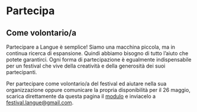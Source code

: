 <h1 class="main-title">Partecipa</h1>

<h2 id="come-volontario-a">Come volontario/a</h2>

Partecipare a Langue è semplice!
Siamo una macchina piccola, ma in continua ricerca di espansione. Quindi abbiamo bisogno di tutto l’aiuto che potete garantirci. Ogni forma di partecipazione è egualmente indispensabile per un festival che vive della creatività e della generosità dei suoi partecipanti.

Per partecipare come volontario/a del festival ed aiutare nella sua organizzazione oppure comunicare la propria disponibilità per il 26 maggio, scarica direttamente da questa pagina il <a target="_blank" href="download/modulo_volontari.pdf">modulo</a> e inviacelo a festival.langue@gmail.com.

